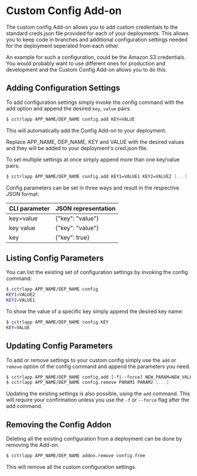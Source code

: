 # Custom Config Add-on

The custom config Add-on allows you to add custom credentials to the standard
creds.json file provided for each of your deployments. This allows you to keep
code in branches and additional configuration settings needed for the
deployment seperated from each other.

An example for such a configuration, could be the Amazon S3 credentials. You
would probably want to use different ones for production and development and
the Custom Config Add-on allows you to do this.

## Adding Configuration Settings

To add configuration settings simply invoke the config command with the add
option and append the desired `key`, `value` pairs.
~~~bash
$ cctrlapp APP_NAME/DEP_NAME config.add KEY=VALUE
~~~

This will automatically add the Config Add-on to your deployment.

Replace APP_NAME, DEP_NAME, KEY and VALUE with the desired values and they will
be added to your deployment's cred.json file.

To set multiple settings at once simply append more than one key/value pairs.
~~~bash
$ cctrlapp APP_NAME/DEP_NAME config.add KEY1=VALUE1 KEY2=VALUE2 [...]
~~~

Config parameters can be set in three ways and result in the respective JSON format:

CLI parameter|JSON representation
---|--- 
key=value|{"key": "value"}
key value|{"key": "value"}
key|{"key": true}


## Listing Config Parameters

You can list the existing set of configuration settings by invoking the config
command:
~~~bash
$ cctrlapp APP_NAME/DEP_NAME config
KEY1=VALUE2
KEY2=VALUE1
~~~

To show the value of a specific key simply append the desired key name:
~~~bash
$ cctrlapp APP_NAME/DEP_NAME config KEY
KEY=VALUE
~~~

## Updating Config Parameters

To add or remove settings to your custom config simply use the `add` or
`remove` option of the config command and append the parameters you need.
~~~bash
$ cctrlapp APP_NAME/DEP_NAME config.add [-f|--force] NEW_PARAM=NEW_VALUE [...]
$ cctrlapp APP_NAME/DEP_NAME config.remove PARAM1 PARAM2 [...]
~~~

Updating the existing settings is also possible, using the `add` command. This
will require your confirmation unless you use the `-f` or `--force` flag after
the add command.

## Removing the Config Addon

Deleting all the existing configuration from a deployment can be done by
removing the Add-on.
~~~bash
$ cctrlapp APP_NAME/DEP_NAME addon.remove config.free
~~~

This will remove all the custom configuration settings.

